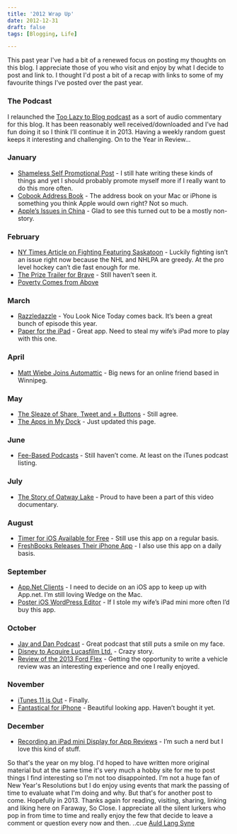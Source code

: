 ```yaml
---
title: '2012 Wrap Up'
date: 2012-12-31
draft: false
tags: [Blogging, Life]

---
```


This past year I've had a bit of a renewed focus on posting my thoughts on this blog. I appreciate those of you who visit and enjoy by what I decide to post and link to. I thought I'd post a bit of a recap with links to some of my favourite things I've posted over the past year.

### The Podcast

I relaunched the [Too Lazy to Blog podcast](https://chrisenns.com/the-podcast/) as a sort of audio commentary for this blog. It has been reasonably well received/downloaded and I’ve had fun doing it so I think I’ll continue it in 2013. Having a weekly random guest keeps it interesting and challenging. On to the Year in Review...

### January

*   [Shameless Self Promotional Post](https://chrisenns.com/2012/01/shameless-self-promotion-post/) - I still hate writing these kinds of things and yet I should probably promote myself more if I really want to do this more often.
*   [Cobook Address Book](https://chrisenns.com/2012/01/cobook-address-book-app-for-mac/) - The address book on your Mac or iPhone is something you think Apple would own right? Not so much.
*   [Apple’s Issues in China](https://chrisenns.com/2012/01/apples-issues-in-china/) - Glad to see this turned out to be a mostly non-story.

### February

*   [NY Times Article on Fighting Featuring Saskatoon](https://chrisenns.com/2012/02/ny-times-article-on-fighting-featuring-saskatoon/) - Luckily fighting isn’t an issue right now because the NHL and NHLPA are greedy. At the pro level hockey can’t die fast enough for me.
*   [The Prize Trailer for Brave](https://chrisenns.com/2012/02/the-prize-trailer-for-brave/) - Still haven’t seen it.
*   [Poverty Comes from Above](https://chrisenns.com/2012/02/poverty-comes-from-above/)

### March

*   [Razzledazzle](https://chrisenns.com/2012/03/razzledazzle/) - You Look Nice Today comes back. It’s been a great bunch of episode this year.
*   [Paper for the iPad](https://chrisenns.com/2012/03/paper-for-the-ipad/) - Great app. Need to steal my wife’s iPad more to play with this one.

### April

*   [Matt Wiebe Joins Automattic](https://chrisenns.com/2012/04/matt-wiebe-joins-automattic/) - Big news for an online friend based in Winnipeg.

### May

*   [The Sleaze of Share, Tweet and + Buttons](https://chrisenns.com/2012/05/the-sleaze-of-share-tweet-and-buttons/) - Still agree.
*   [The Apps in My Dock](https://chrisenns.com/2012/05/the-apps-in-my-dock/) - Just updated this page.

### June

*   [Fee-​​Based Podcasts](https://chrisenns.com/2012/06/fee-based-podcasts/) - Still haven’t come. At least on the iTunes podcast listing.

### July

*   [The Story of Oatway Lake](https://chrisenns.com/2012/07/the-story-of-oatway-lake/) - Proud to have been a part of this video documentary.

### August

*   [Timer for iOS Available for Free](https://chrisenns.com/2012/08/timer-for-ios-available-for-free/) - Still use this app on a regular basis.
*   [FreshBooks Releases Their iPhone App](https://chrisenns.com/2012/08/freshbooks-releases-their-iphone-app/) - I also use this app on a daily basis.

### September

*   [App​.Net Clients](https://chrisenns.com/2012/09/app-net-clients/) - I need to decide on an iOS app to keep up with App.net. I’m still loving Wedge on the Mac.
*   [Poster iOS WordPress Editor](https://chrisenns.com/2012/09/poster-ios-wordpress-editor/) - If I stole my wife’s iPad mini more often I’d buy this app.

### October

*   [Jay and Dan Podcast](https://chrisenns.com/2012/10/jay-and-dan-podcast/) - Great podcast that still puts a smile on my face.
*   [Disney to Acquire Lucasfilm Ltd.](https://chrisenns.com/2012/10/disney-to-acquire-lucasfilm-ltd/) - Crazy story.
*   [Review of the 2013 Ford Flex](https://chrisenns.com/2012/10/review-of-the-2013-ford-flex/) - Getting the opportunity to write a vehicle review was an interesting experience and one I really enjoyed.

### November

*   [iTunes 11 is Out](https://chrisenns.com/2012/11/itunes-11-is-out/) - Finally.
*   [Fantastical for iPhone](https://chrisenns.com/2012/11/fantastical-for-iphone/) - Beautiful looking app. Haven’t bought it yet.

### December

*   [Recording an iPad mini Display for App Reviews](https://chrisenns.com/2012/12/recording-an-ipad-mini-display-for-app-reviews/) - I’m such a nerd but I love this kind of stuff.

So that's the year on my blog. I'd hoped to have written more original material but at the same time it's very much a hobby site for me to post things I find interesting so I'm not too disappointed. I'm not a huge fan of New Year's Resolutions but I do enjoy using events that mark the passing of time to evaluate what I'm doing and why. But that's for another post to come. Hopefully in 2013. Thanks again for reading, visiting, sharing, linking and liking here on Faraway, So Close. I appreciate all the silent lurkers who pop in from time to time and really enjoy the few that decide to leave a comment or question every now and then. ..cue [Auld Lang Syne](http://www.youtube.com/watch?v=502Box-QwNs)